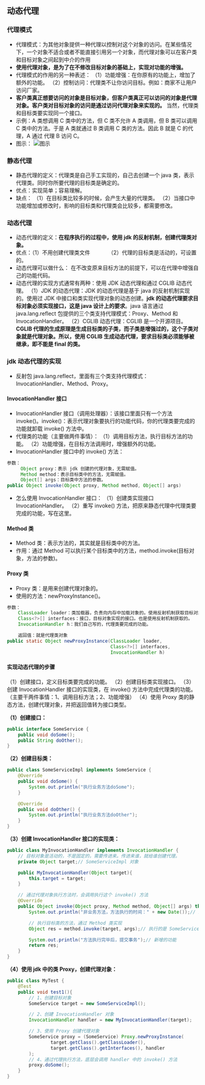 

## 动态代理
### 代理模式
* 代理模式：为其他对象提供一种代理以控制对这个对象的访问。在某些情况下，一个对象不适合或者不能直接引用另一个对象，而代理对象可以在客户类和目标对象之间起到中介的作用
* **使用代理对象，是为了在不修改目标对象的基础上，实现对功能的增强。**
* 代理模式的作用的另一种表述：
（1）功能增强：在你原有的功能上，增加了额外的功能。
（2）控制访问：代理类不让你访问目标。例如：商家不让用户访问厂家。
* **客户类真正想要访问的对象是目标对象，但客户类真正可以访问的对象是代理对象。客户类对目标对象的访问是通过访问代理对象来实现的。** 当然，代理类和目标类要实现同一个接口。
* 示例：A 类想调用 C 类中的方法，但 C 类不允许 A 类调用，但 B 类可以调用 C 类中的方法。于是 A 类就通过 B 类调用 C 类的方法。因此 B 就是 C 的代理，A 通过 代理 B 访问 C。
* 图示：
![图示](https://img-blog.csdnimg.cn/35457a7f1f534395995dfc6a865c3965.png?x-oss-process=image/watermark,type_ZmFuZ3poZW5naGVpdGk,shadow_10,text_aHR0cHM6Ly9ibG9nLmNzZG4ubmV0L3dlaXhpbl80NjQ5NzUwMw==,size_16,color_FFFFFF,t_70)
### 静态代理
* 静态代理的定义：代理类是自己手工实现的，自己去创建一个 java 类，表示代理类。同时你所要代理的目标类是确定的。
* 优点：实现简单；容易理解。
* 缺点：
（1）在目标类比较多的时候，会产生大量的代理类。
（2）当接口中功能增加或修改时，影响的目标类和代理类会比较多，都需要修改。
### 动态代理
* 动态代理的定义：**在程序执行的过程中，使用 jdk 的反射机制，创建代理类对象。**
* 优点：（1）不用创建代理类文件
&nbsp;&nbsp;&nbsp;&nbsp;&nbsp;&nbsp;&nbsp;&nbsp;&nbsp;&nbsp;&nbsp;（2）代理的目标类是活动的，可设置的。
* 动态代理可以做什么：
在不改变原来目标方法的前提下，可以在代理中增强自己的功能代码。
* 动态代理的实现方式通常有两种：使用 JDK 动态代理和通过 CGLIB 动态代理。
（1）JDK 的动态代理：JDK 的动态代理是基于 java 的反射机制实现的。使用过 JDK 中接口和类实现代理对象的动态创建。**jdk 的动态代理要求目标对象必须实现接口，这是 java 设计上的要求**。java 语言通过 java.lang.reflect 包提供的三个类支持代理模式：Proxy、Method 和 InvocationHandler。
（2）CGLIB 动态代理：CGLIB 是一个开源项目。**CGLIB 代理的生成原理是生成目标类的子类，而子类是增强过的，这个子类对象就是代理对象。所以，使用 CGLIB 生成动态代理，要求目标类必须能够被继承，即不能是 final 的类。**
### jdk 动态代理的实现
* 反射包 java.lang.reflect，里面有三个类支持代理模式：InvocationHandler、Method、Proxy。
#### InvocationHandler 接口
* InvocationHandler 接口（调用处理器）：该接口里面只有一个方法 invoke()。invoke()：表示代理对象要执行的功能代码，你的代理类要完成的功能就卸载 invoke() 方法中。
* 代理类的功能（主要做两件事情）：
（1）调用目标方法，执行目标方法的功能。
（2）功能增强，在目标方法调用时，增强额外的功能。
* InvocationHandler 接口中的 invoke() 方法：
```java
参数：
     Object proxy：表示 jdk 创建的代理对象，无需赋值。
     Method method：表示目标类中的方法，无需赋值。
     Object[] args：目标类中方法的参数。     
public Object invoke(Object proxy, Method method, Object[] args)
```
* 怎么使用 InvocationHandler 接口：
（1）创建类实现接口 InvocationHandler。
（2）重写 invoke() 方法，把原来静态代理中代理类要完成的功能，写在这里。
#### Method 类
* Method 类：表示方法的，其实就是目标类中的方法。
* 作用：通过 Method 可以执行某个目标类中的方法，method.invoke(目标对象，方法的参数)。
#### Proxy 类
* Proxy 类：是用来创建代理对象的。
* 使用的方法：newProxyInstance()。
```java
参数：
    ClassLoader loader：类加载器，负责向内存中加载对象的。使用反射机制获取目标对象的 ClassLoader。
    Class<?>[] interfaces：接口，目标对象实现的接口。也是使用反射机制获取的。
    InvocationHandler h：我们自己写的，代理类要完成的功能。

    返回值：就是代理类对象
public static Object newProxyInstance(ClassLoader loader,
                                      Class<?>[] interfaces,
                                      InvocationHandler h)
```
#### 实现动态代理的步骤
（1）创建接口，定义目标类要完成的功能。
（2）创建目标类实现接口。
（3）创建 InvocationHandler 接口的实现类，在 invoke() 方法中完成代理类的功能。（主要干两件事情：1、调用目标方法；2、功能增强）
（4）使用 Proxy 类的静态方法，创建代理对象，并把返回值转为接口类型。

**（1）创建接口：**

```java
public interface SomeService {
    public void doSome();
    public String doOther();
}
```

**（2）创建目标类：**
```java
public class SomeServiceImpl implements SomeService {
    @Override
    public void doSome() {
        System.out.println("执行业务方法doSome");
    }

    @Override
    public void doOther() {
        System.out.println("执行业务方法doOther");
    }
}
```
**（3）创建 InvocationHandler 接口的实现类：**
```java
public class MyInvocationHandler implements InvocationHandler {
    // 目标对象是活动的，不是固定的，需要传进来。传进来谁，就给谁创建代理。
    private Object target;// SomeServiceImpl 对象

    public MyInvocationHandler(Object target){
        this.target = target;
    }

    // 通过代理对象执行方法时，会调用执行这个 invoke() 方法
    @Override
    public Object invoke(Object proxy, Method method, Object[] args) throws Throwable {
        System.out.println("非业务方法，方法执行的时间：" + new Date());// 新增的功能

        // 执行目标类的方法，通过 Method 类实现
        Object res = method.invoke(target, args);// 执行的是 SomeServiceImpl.doSome()、doOther()

        System.out.println("方法执行完毕后，提交事务");// 新增的功能
        return res;
    }
}
```
**（4）使用 jdk 中的类 Proxy，创建代理对象：**
```java
public class MyTest {
    @Test
    public void test1(){
        // 1、创建目标对象
        SomeService target = new SomeServiceImpl();

        // 2、创建 InvocationHandler 对象
        InvocationHandler handler = new MyInvocationHandler(target);

        // 3、使用 Proxy 创建代理对象
        SomeService proxy = (SomeService) Proxy.newProxyInstance(
                target.getClass().getClassLoader(),
                target.getClass().getInterfaces(), handler
        );
        // 4、通过代理执行方法，底层会调用 handler 中的 invoke() 方法
        proxy.doSome();
    }
}
```